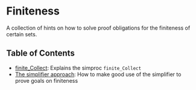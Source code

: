 # Finiteness
A collection of hints on how to solve proof obligations for the finiteness of certain sets.

## Table of Contents
- [finite_Collect](finite-collect): Explains the simproc `finite_Collect`
- [The simplifier approach](simp): How to make good use of the simplifier to prove goals on finiteness